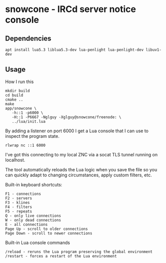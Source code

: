 # snowcone - IRCd server notice console

## Dependencies

```
apt install lua5.3 liblua5.3-dev lua-penlight lua-penlight-dev libuv1-dev
```

## Usage

How I run this

```
mkdir build
cd build
cmake ..
make
app/snowcone \
   -h::1 -p6000 \
   -H::1 -P6667 -Nglguy -Xglguy@snowcone/freenode: \
   ../lua/init.lua
```

By adding a listener on port 6000 I get a Lua console that I can use to inspect the
program state.

```
rlwrap nc ::1 6000
```

I've got this connecting to my local ZNC via a socat TLS tunnel running on localhost.

The tool automatically reloads the Lua logic when you save the file so you can
quickly adapt to changing circumstances, apply custom filters, etc.

Built-in keyboard shortcuts:

```
F1 - connections
F2 - servers
F3 - klines
F4 - filters
F5 - repeats
Q - only live connections
W - only dead connections
E - all connections
Page Up - scroll to older connections
Page Down - scroll to newer connections
```

Built-in Lua console commands

```
/reload - reruns the Lua program preserving the global environment
/restart - forces a restart of the Lua environment
```

